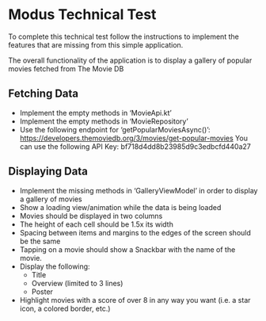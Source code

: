 # Modus Technical Test

To complete this technical test follow the instructions to implement the features that are missing from this simple application.

The overall functionality of the application is to display a gallery of popular movies fetched from The Movie DB

## Fetching Data

   - Implement the empty methods in ‘MovieApi.kt’
   - Implement the empty methods in ‘MovieRepository’
   - Use the following endpoint for ‘getPopularMoviesAsync()’:
      https://developers.themoviedb.org/3/movies/get-popular-movies
   You can use the following API Key: bf718d4dd8b23985d9c3edbcfd440a27

## Displaying Data

   - Implement the missing methods in ‘GalleryViewModel’ in order to display a gallery of movies
   - Show a loading view/animation while the data is being loaded
   - Movies should be displayed in two columns
   - The height of each cell should be 1.5x its width
   - Spacing between items and margins to the edges of the screen should be the same
   - Tapping on a movie should show a Snackbar with the name of the movie.
   - Display the following:
       - Title
       - Overview (limited to 3 lines)
       - Poster
   - Highlight movies with a score of over 8 in any way you want (i.e. a star icon, a colored border, etc.)

